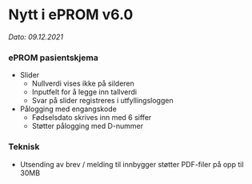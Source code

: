 # Nytt i ePROM v6.0
*Dato: 09.12.2021*

### ePROM pasientskjema
* Slider
  * Nullverdi vises ikke på silderen
  * Inputfelt for å legge inn tallverdi
  * Svar på slider registreres i utfyllingsloggen
* Pålogging med engangskode
  * Fødselsdato skrives inn med 6 siffer
  * Støtter pålogging med D-nummer

### Teknisk
* Utsending av brev / melding til innbygger støtter PDF-filer på opp til 30MB
